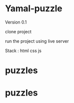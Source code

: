 # Yamal-puzzle

Version 0.1

clone project

run the project using live server

 Stack :
    html
    css
    js
# puzzles
# puzzles
